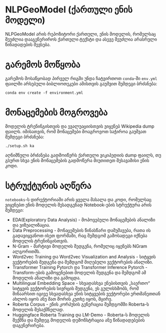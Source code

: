 # NLPGeoModel (ქართული ენის მოდელი)
NLPGeoModel არის რეპოზიტორი ქართული, ენის მოდელის, რომელსაც შეუძლია დააგენერიროს ქართული ტექსტი და ასევე შეუძლია არასრული წინადადების შევსება.

# გარემოს მოწყობა
გარემოს მოსაწყობად პირველ რიგში უნდა ჩატვირთოთ `conda`-ში `env.yml` ფაილში არსებული ბიბლიოთეკები ამისთვის გაუშვით შემდეგი ბრძანება:

```
conda env create -f environment.yml
```

# მონაცემების მოგროვება
მოდელის ტრენინგისთვის და ევალუაციისთვის ვიყენებ Wikipedia dump ფაილს. იმისათვის, რომ მონაცემები მოაგროვოთ საჭიროა გაუშვათ შემდეგი ბრძანება:

```
./setup.sh ka
```
აღნიშნული ბრძანება გადმოიწერს ქართული ვიკიპედიის dump ფაილს, თუ გსურთ სხვა ენის მონაცემების გადმოწერა მიუთითეთ შესავამისი ენის კოდი.

# სტრუქტურის აღწერა
`notebooks`-ს დირექტორიაში არის ყველა მასალა და კოდი, რომელსაც ვიყენებთ ენის მოდელის შესადგენად Notebook-ების სტრუქტურა არის შემდეგი:
- EDA(Exploratory Data Analysis) - მოპოვებული მონაცემების ანალიზი და ვიზუალიზაცია.
- Data Preprocessing - მონაცემების წინასწარი დამუშავება, რათა ის გადავიყვანოთ ისეთ ფორმაში, რაც შემდგომ გამოსადეგი იქნება მოდელის ტრენინგისთვის.
- N-Gram - მარტივი მოდელის შედგენა, რომელიც იყენებს NGram ალგორითმს.
- Word2vec Training და Word2vec Visualization and Analysis - სიტყვის ვექტორების შედგენა და შემდგომ მიღებული ვექტორების ანალიზი.
- Transformer Training Pytorch და Transformer Inference Pytorch - Transform-ების გამოყენებით მოდელის შედგენა და შემდგომ ამ მოდელის ანალიზი და გამოცდა.
- Multilingual Embedding Space - სხვადასხვა ენებისთვის „საერთო“ სიტყვის ვექტორების სივრცის შედგენა, ეს გულისხმობს, რომ შინაარსით იგივე სხვადასხვა ენის სიტყვების ვექტორები ერთმანეთთან ახლოს იყოს ანუ მათ შორის კუთხე იყოს, მცირე.
- Roberta Corpus - ენის კორპუსის გენერაცია შემდგომში Roberta-ს მოდელის შესაქმნელად.
- Huggingface Roberta Training და LM-Demo - Roberta-ს მოდელის შექმნა და შემდეგ მოდელის დემონსტრაცია ანუ წინადადებების დაგენერირება.
